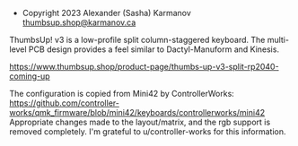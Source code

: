 * Copyright 2023 Alexander (Sasha) Karmanov <thumbsup.shop@karmanov.ca>
      
ThumbsUp! v3 is a low-profile split column-staggered keyboard.
The multi-level PCB design provides a feel similar to Dactyl-Manuform and Kinesis.

https://www.thumbsup.shop/product-page/thumbs-up-v3-split-rp2040-coming-up


The configuration is copied from Mini42 by ControllerWorks:
https://github.com/controller-works/qmk_firmware/blob/mini42/keyboards/controllerworks/mini42
Appropriate changes made to the layout/matrix, and the rgb support is removed completely.
I'm grateful to u/controller-works for this information.